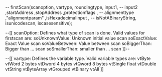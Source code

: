 -- firstScan(scanoption, vartype, roundingtype, input1,
  --   input2 ,startAddress ,stopAddress ,protectionflags ,
  --   alignmenttype ,"alignmentparam" ,isHexadecimalInput ,
  --   isNotABinaryString, isunicodescan, iscasesensitive);

  --[[
    scanOption: Defines what type of scan is done. Valid values for firstscan are:
    soUnknownValue: Unknown initial value scan
    soExactValue: Exact Value scan
    soValueBetween: Value between scan
    soBiggerThan: Bigger than ... scan
    soSmallerThan: smaller than ... scan
  ]]--

  --[[
    vartype: Defines the variable type. Valid variable types are:
      vtByte
      vtWord  2 bytes
      vtDword 4 bytes
      vtQword 8 bytes
      vtSingle float
      vtDouble
      vtString
      vtByteArray
      vtGrouped
      vtBinary
      vtAll
  ]]
